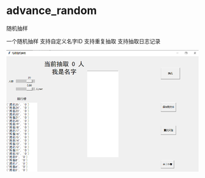 # advance_random
随机抽样

一个随机抽样
支持自定义名字ID
支持重复抽取
支持抽取日志记录

![image](https://github.com/10-24/advance_random/blob/main/test.png)
